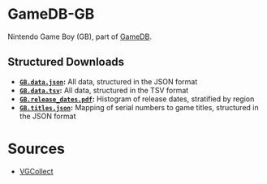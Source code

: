# GameDB-GB
Nintendo Game Boy (GB), part of [GameDB](https://github.com/niemasd/GameDB).

## Structured Downloads
* **[`GB.data.json`](https://github.com/niemasd/GameDB-GB/releases/latest/download/GB.data.json):** All data, structured in the JSON format
* **[`GB.data.tsv`](https://github.com/niemasd/GameDB-GB/releases/latest/download/GB.data.tsv):** All data, structured in the TSV format
* **[`GB.release_dates.pdf`](https://github.com/niemasd/GameDB-GB/releases/latest/download/GB.release_dates.pdf):** Histogram of release dates, stratified by region
* **[`GB.titles.json`](https://github.com/niemasd/GameDB-GB/releases/latest/download/GB.titles.json):** Mapping of serial numbers to game titles, structured in the JSON format

# Sources
* [VGCollect](https://www.vgcollect.com/)
